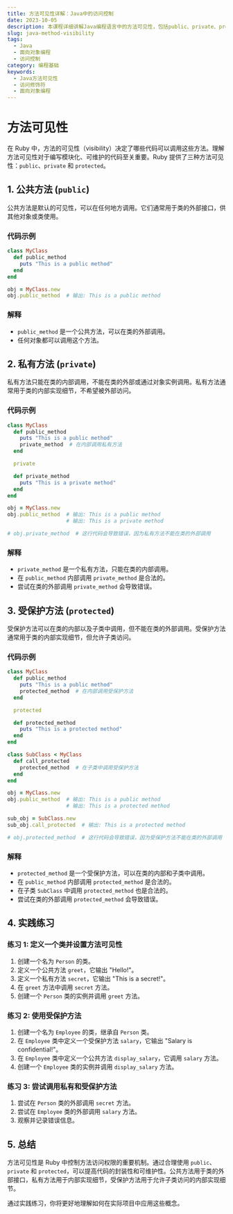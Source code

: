 ```yaml
---
title: 方法可见性详解：Java中的访问控制
date: 2023-10-05
description: 本课程详细讲解Java编程语言中的方法可见性，包括public、private、protected和默认访问修饰符的使用与区别。
slug: java-method-visibility
tags:
  - Java
  - 面向对象编程
  - 访问控制
category: 编程基础
keywords:
  - Java方法可见性
  - 访问修饰符
  - 面向对象编程
---
```


# 方法可见性

在 Ruby 中，方法的可见性（visibility）决定了哪些代码可以调用这些方法。理解方法可见性对于编写模块化、可维护的代码至关重要。Ruby 提供了三种方法可见性：`public`、`private` 和 `protected`。

## 1. 公共方法 (`public`)

公共方法是默认的可见性，可以在任何地方调用。它们通常用于类的外部接口，供其他对象或类使用。

### 代码示例

```ruby
class MyClass
  def public_method
    puts "This is a public method"
  end
end

obj = MyClass.new
obj.public_method  # 输出: This is a public method
```

### 解释

- `public_method` 是一个公共方法，可以在类的外部调用。
- 任何对象都可以调用这个方法。

## 2. 私有方法 (`private`)

私有方法只能在类的内部调用，不能在类的外部或通过对象实例调用。私有方法通常用于类的内部实现细节，不希望被外部访问。

### 代码示例

```ruby
class MyClass
  def public_method
    puts "This is a public method"
    private_method  # 在内部调用私有方法
  end

  private

  def private_method
    puts "This is a private method"
  end
end

obj = MyClass.new
obj.public_method  # 输出: This is a public method
                   # 输出: This is a private method

# obj.private_method  # 这行代码会导致错误，因为私有方法不能在类的外部调用
```

### 解释

- `private_method` 是一个私有方法，只能在类的内部调用。
- 在 `public_method` 内部调用 `private_method` 是合法的。
- 尝试在类的外部调用 `private_method` 会导致错误。

## 3. 受保护方法 (`protected`)

受保护方法可以在类的内部以及子类中调用，但不能在类的外部调用。受保护方法通常用于类的内部实现细节，但允许子类访问。

### 代码示例

```ruby
class MyClass
  def public_method
    puts "This is a public method"
    protected_method  # 在内部调用受保护方法
  end

  protected

  def protected_method
    puts "This is a protected method"
  end
end

class SubClass < MyClass
  def call_protected
    protected_method  # 在子类中调用受保护方法
  end
end

obj = MyClass.new
obj.public_method  # 输出: This is a public method
                   # 输出: This is a protected method

sub_obj = SubClass.new
sub_obj.call_protected  # 输出: This is a protected method

# obj.protected_method  # 这行代码会导致错误，因为受保护方法不能在类的外部调用
```

### 解释

- `protected_method` 是一个受保护方法，可以在类的内部和子类中调用。
- 在 `public_method` 内部调用 `protected_method` 是合法的。
- 在子类 `SubClass` 中调用 `protected_method` 也是合法的。
- 尝试在类的外部调用 `protected_method` 会导致错误。

## 4. 实践练习

### 练习 1: 定义一个类并设置方法可见性

1. 创建一个名为 `Person` 的类。
2. 定义一个公共方法 `greet`，它输出 "Hello!"。
3. 定义一个私有方法 `secret`，它输出 "This is a secret!"。
4. 在 `greet` 方法中调用 `secret` 方法。
5. 创建一个 `Person` 类的实例并调用 `greet` 方法。

### 练习 2: 使用受保护方法

1. 创建一个名为 `Employee` 的类，继承自 `Person` 类。
2. 在 `Employee` 类中定义一个受保护方法 `salary`，它输出 "Salary is confidential!"。
3. 在 `Employee` 类中定义一个公共方法 `display_salary`，它调用 `salary` 方法。
4. 创建一个 `Employee` 类的实例并调用 `display_salary` 方法。

### 练习 3: 尝试调用私有和受保护方法

1. 尝试在 `Person` 类的外部调用 `secret` 方法。
2. 尝试在 `Employee` 类的外部调用 `salary` 方法。
3. 观察并记录错误信息。

## 5. 总结

方法可见性是 Ruby 中控制方法访问权限的重要机制。通过合理使用 `public`、`private` 和 `protected`，可以提高代码的封装性和可维护性。公共方法用于类的外部接口，私有方法用于内部实现细节，受保护方法用于允许子类访问的内部实现细节。

通过实践练习，你将更好地理解如何在实际项目中应用这些概念。